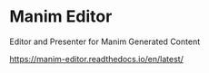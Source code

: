 # Manim Editor
Editor and Presenter for Manim Generated Content

https://manim-editor.readthedocs.io/en/latest/